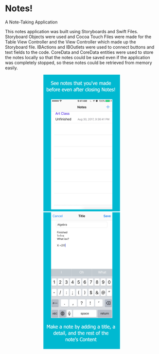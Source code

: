 # Notes!
A Note-Taking Application

This notes application was built using Storyboards and Swift Files. Storyboard Objects were used and Cocoa Touch Files
were made for the Table View Controller and the View Controller which made up the Storyboard file. IBActions and IBOutlets
were used to connect buttons and text fields to the code. CoreData and CoreData entities were used to store the notes locally 
so that the notes could be saved even if the application was completely stopped, so these notes could be retrieved from memory easily.

<div style="text-align:center">
<img src="https://github.com/tommy-qiu/Notes-/blob/master/CompletionItems/app-screenshots/5.5-inch%20Screenshot%204.jpg" width="50%" height = "50%">

<img src ="https://github.com/tommy-qiu/Notes-/blob/master/CompletionItems/app-screenshots/5.5-inch%20Screenshot%202.jpg" width = "50%" height = "50%">
</div>
